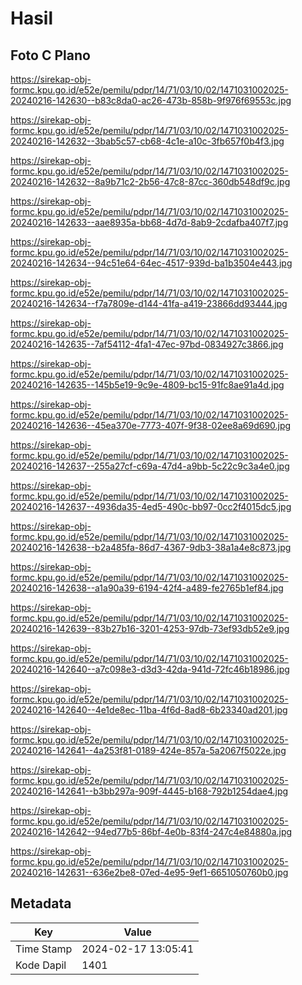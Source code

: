 # Hasil

## Foto C Plano

https://sirekap-obj-formc.kpu.go.id/e52e/pemilu/pdpr/14/71/03/10/02/1471031002025-20240216-142630--b83c8da0-ac26-473b-858b-9f976f69553c.jpg

https://sirekap-obj-formc.kpu.go.id/e52e/pemilu/pdpr/14/71/03/10/02/1471031002025-20240216-142632--3bab5c57-cb68-4c1e-a10c-3fb657f0b4f3.jpg

https://sirekap-obj-formc.kpu.go.id/e52e/pemilu/pdpr/14/71/03/10/02/1471031002025-20240216-142632--8a9b71c2-2b56-47c8-87cc-360db548df9c.jpg

https://sirekap-obj-formc.kpu.go.id/e52e/pemilu/pdpr/14/71/03/10/02/1471031002025-20240216-142633--aae8935a-bb68-4d7d-8ab9-2cdafba407f7.jpg

https://sirekap-obj-formc.kpu.go.id/e52e/pemilu/pdpr/14/71/03/10/02/1471031002025-20240216-142634--94c51e64-64ec-4517-939d-ba1b3504e443.jpg

https://sirekap-obj-formc.kpu.go.id/e52e/pemilu/pdpr/14/71/03/10/02/1471031002025-20240216-142634--f7a7809e-d144-41fa-a419-23866dd93444.jpg

https://sirekap-obj-formc.kpu.go.id/e52e/pemilu/pdpr/14/71/03/10/02/1471031002025-20240216-142635--7af54112-4fa1-47ec-97bd-0834927c3866.jpg

https://sirekap-obj-formc.kpu.go.id/e52e/pemilu/pdpr/14/71/03/10/02/1471031002025-20240216-142635--145b5e19-9c9e-4809-bc15-91fc8ae91a4d.jpg

https://sirekap-obj-formc.kpu.go.id/e52e/pemilu/pdpr/14/71/03/10/02/1471031002025-20240216-142636--45ea370e-7773-407f-9f38-02ee8a69d690.jpg

https://sirekap-obj-formc.kpu.go.id/e52e/pemilu/pdpr/14/71/03/10/02/1471031002025-20240216-142637--255a27cf-c69a-47d4-a9bb-5c22c9c3a4e0.jpg

https://sirekap-obj-formc.kpu.go.id/e52e/pemilu/pdpr/14/71/03/10/02/1471031002025-20240216-142637--4936da35-4ed5-490c-bb97-0cc2f4015dc5.jpg

https://sirekap-obj-formc.kpu.go.id/e52e/pemilu/pdpr/14/71/03/10/02/1471031002025-20240216-142638--b2a485fa-86d7-4367-9db3-38a1a4e8c873.jpg

https://sirekap-obj-formc.kpu.go.id/e52e/pemilu/pdpr/14/71/03/10/02/1471031002025-20240216-142638--a1a90a39-6194-42f4-a489-fe2765b1ef84.jpg

https://sirekap-obj-formc.kpu.go.id/e52e/pemilu/pdpr/14/71/03/10/02/1471031002025-20240216-142639--83b27b16-3201-4253-97db-73ef93db52e9.jpg

https://sirekap-obj-formc.kpu.go.id/e52e/pemilu/pdpr/14/71/03/10/02/1471031002025-20240216-142640--a7c098e3-d3d3-42da-941d-72fc46b18986.jpg

https://sirekap-obj-formc.kpu.go.id/e52e/pemilu/pdpr/14/71/03/10/02/1471031002025-20240216-142640--4e1de8ec-11ba-4f6d-8ad8-6b23340ad201.jpg

https://sirekap-obj-formc.kpu.go.id/e52e/pemilu/pdpr/14/71/03/10/02/1471031002025-20240216-142641--4a253f81-0189-424e-857a-5a2067f5022e.jpg

https://sirekap-obj-formc.kpu.go.id/e52e/pemilu/pdpr/14/71/03/10/02/1471031002025-20240216-142641--b3bb297a-909f-4445-b168-792b1254dae4.jpg

https://sirekap-obj-formc.kpu.go.id/e52e/pemilu/pdpr/14/71/03/10/02/1471031002025-20240216-142642--94ed77b5-86bf-4e0b-83f4-247c4e84880a.jpg

https://sirekap-obj-formc.kpu.go.id/e52e/pemilu/pdpr/14/71/03/10/02/1471031002025-20240216-142631--636e2be8-07ed-4e95-9ef1-6651050760b0.jpg


## Metadata

| Key        | Value               |
| ---------- | ------------------- |
| Time Stamp | 2024-02-17 13:05:41 |
| Kode Dapil | 1401                |



